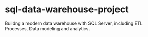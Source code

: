 # sql-data-warehouse-project
Buildng a modern data warehouse with SQL Server, including ETL Processes, Data modeling and  analytics.
